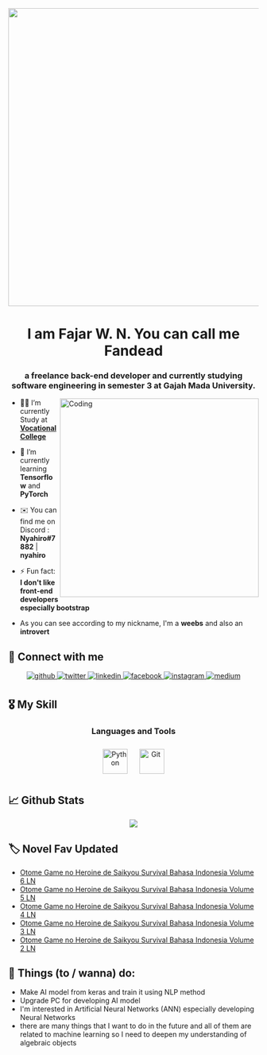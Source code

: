 <!-- ![MasterHead](https://ih1.redbubble.net/image.2040176497.4830/st,small,507x507-pad,600x600,f8f8f8.jpg) -->
<div align="center">
<img src="https://ih1.redbubble.net/image.2040176497.4830/st,small,507x507-pad,600x600,f8f8f8.jpg" align="center" height="600" width="600"/>
</div> 

<h1 align="center">I am Fajar W. N. You can call me Fandead</h1>
<h3 align="center"> a freelance back-end developer and currently studying software engineering in semester 3 at Gajah Mada University.</h3>
<img align="right" alt="Coding" width="400" src="https://i.pinimg.com/564x/27/2b/e1/272be1e6214b8fd3d9b93203f1fbf851.jpg">


- 👨‍💻 I’m currently Study at **[Vocational College](https://sv.ugm.ac.id/)**
  
- 🌱 I’m currently learning **Tensorflow** and **PyTorch**
  
- ✉️ You can find me on Discord : **Nyahiro#7882** | **nyahiro**
  
- ⚡ Fun fact: **I don't like front-end developers especially bootstrap**

- As you can see according to my nickname, I'm a **weebs** and also an **introvert**



## 🔗 Connect with me  
<div align="center">
<a href="https://github.com/nggakbisacoding" target="_blank">
<img src=https://img.shields.io/badge/github-%2324292e.svg?&style=for-the-badge&logo=github&logoColor=white alt=github style="margin-bottom: 5px;" />
</a>
<a href="https://twitter.com/rikuxyui" target="_blank">
<img src=https://img.shields.io/badge/twitter-%2300acee.svg?&style=for-the-badge&logo=twitter&logoColor=white alt=twitter style="margin-bottom: 5px;" />
</a>
<a href="https://linkedin.com/in/fandead1999/" target="_blank">
<img src=https://img.shields.io/badge/linkedin-%231E77B5.svg?&style=for-the-badge&logo=linkedin&logoColor=white alt=linkedin style="margin-bottom: 5px;" />
</a>
<a href="https://www.facebook.com/Kako.no.noroi/" target="_blank">
<img src=https://img.shields.io/badge/facebook-%232E87FB.svg?&style=for-the-badge&logo=facebook&logoColor=white alt=facebook style="margin-bottom: 5px;" />
</a>
<a href="https://instagram.com/nod_nor/" target="_blank">
<img src=https://img.shields.io/badge/instagram-%23000000.svg?&style=for-the-badge&logo=instagram&logoColor=white alt=instagram style="margin-bottom: 5px;" />
</a>
<a href="https://medium.com/@fandead" target="_blank">
<img src=https://img.shields.io/badge/medium-%23292929.svg?&style=for-the-badge&logo=medium&logoColor=white alt=medium style="margin-bottom: 5px;" />
</a>  
</div>  


## 🎖️ My Skill


<h3 align="center">Languages and Tools</h3>
<div align="center">   
<a href="https://www.python.org/" target="_blank"><img style="margin: 10px" src="https://profilinator.rishav.dev/skills-assets/python-original.svg" alt="Python" height="50" /></a>  
<a href="https://github.com/" target="_blank"><img style="margin: 10px" src="https://profilinator.rishav.dev/skills-assets/git-scm-icon.svg" alt="Git" height="50" /></a>  
</div>


## 📈 Github Stats  
<div align="center"><img src="https://github-readme-stats.vercel.app/api/top-langs/?username=nggakbisacoding&hide_border=true&layout=compact" align="center" /></div>  

## 🏷 Novel Fav Updated
<!-- BLOG-POST-LIST:START -->
- [Otome Game no Heroine de Saikyou Survival Bahasa Indonesia Volume 6 LN](https://www.ruenovel.com/2023/08/otome-game-no-heroinde-vol6-LN.html)
- [Otome Game no Heroine de Saikyou Survival Bahasa Indonesia Volume 5 LN](https://www.ruenovel.com/2023/08/otome-game-no-heroinde-vol5-LN.html)
- [Otome Game no Heroine de Saikyou Survival Bahasa Indonesia Volume 4 LN](https://www.ruenovel.com/2023/08/otome-game-no-heroind-vol4-LN.html)
- [Otome Game no Heroine de Saikyou Survival Bahasa Indonesia Volume 3 LN](https://www.ruenovel.com/2023/08/otome-game-no-heroinde-vol3-LN.html)
- [Otome Game no Heroine de Saikyou Survival Bahasa Indonesia Volume 2 LN](https://www.ruenovel.com/2023/08/otome-game-noheroinde-vol2-LN.html)
<!-- BLOG-POST-LIST:END -->

## 📃 Things (to / wanna) do: 
- Make AI model from keras and train it using NLP method
- Upgrade PC for developing AI model
- I'm interested in Artificial Neural Networks (ANN) especially developing Neural Networks
- there are many things that I want to do in the future and all of them are related to machine learning so I need to deepen my understanding of algebraic objects

